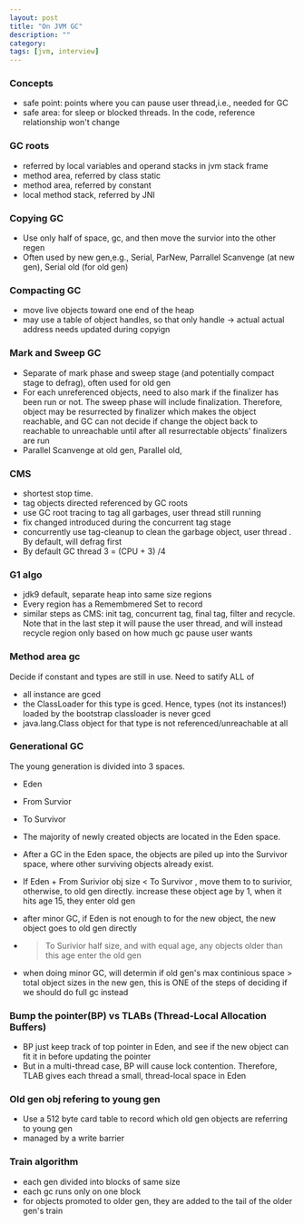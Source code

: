 ```yaml
---
layout: post
title: "On JVM GC"
description: ""
category: 
tags: [jvm, interview]
---
```


### Concepts
* safe point: points where you can pause user thread,i.e., needed for GC
* safe area: for sleep or blocked threads. In the code, reference relationship won't change

### GC roots

* referred by local variables and operand stacks in jvm stack frame
* method area, referred by class static
* method area, referred by constant
* local method stack, referred by JNI

### Copying GC

* Use only half of space, gc, and then move the survior into the other regen
* Often used by new gen,e.g.,  Serial, ParNew, Parrallel Scanvenge (at new gen), Serial old (for old gen)

### Compacting GC
* move live objects toward one end of the heap
* may use a table of object handles, so that only handle -> actual actual address needs updated during copyign

### Mark and Sweep GC
* Separate of mark phase and sweep stage (and potentially compact stage to defrag), often used for old gen
* For each unreferenced objects, need to also mark if the finalizer has been run or not. The sweep phase will include finalization. Therefore, object may be resurrected by finalizer which makes the object reachable, and GC can not decide if change the object back to reachable to unreachable until after all resurrectable objects' finalizers are run
* Parallel Scanvenge at old gen, Parallel old, 

### CMS
* shortest stop time.
* tag objects directed referenced by GC roots
* use GC root tracing to tag all garbages, user thread still running
* fix changed introduced during the concurrent tag stage
* concurrently use tag-cleanup to clean the garbage object, user thread . By default, will defrag first
* By default GC thread 3 = (CPU + 3) /4

### G1 algo

* jdk9 default, separate heap into same size regions
* Every region has a Remembmered Set to record
* similar steps as CMS: init tag, concurrent tag, final tag, filter and recycle. Note that in the last step it will pause the user thread, and will instead recycle region only based on how much gc pause user wants

### Method area gc
Decide if constant and types are still in use. Need to satify ALL of

* all instance are gced
* the ClassLoader for this type is gced. Hence, types (not its instances!) loaded by the bootstrap classloader is never gced
* java.lang.Class object for that type is not referenced/unreachable at all


### Generational GC

The young generation is divided into 3 spaces.
* Eden
* From Survior
* To Survivor

* The majority of newly created objects are located in the Eden space.
* After a GC in the Eden space, the objects are piled up into the Survivor space, where other surviving objects already exist.
* If Eden + From Surivior obj size < To Survivor , move them to to surivior, otherwise, to old gen directly. increase these object age by 1, when it hits age 15, they enter old gen
* after minor GC, if Eden is not enough to for the new object, the new object goes to old gen directly
*  > To Surivior half size, and with equal age, any objects older than this age  enter the old gen
* when doing minor GC, will determin if old gen's max continious space > total object sizes in the new gen, this is ONE of the steps of deciding if we should do full gc instead

### Bump the pointer(BP) vs TLABs (Thread-Local Allocation Buffers)

* BP just keep track of top pointer in Eden, and see if the new object can fit it in before updating the pointer
* But in a multi-thread case, BP will cause lock contention. Therefore, TLAB gives each thread a small, thread-local space in Eden

### Old gen obj refering to young gen

* Use a 512 byte card table to record which old gen objects are referring to young gen
* managed by a write barrier

### Train algorithm

* each gen divided into blocks of same size
* each gc runs only on one block
* for objects promoted to older gen, they are added to the tail of the older gen's train
